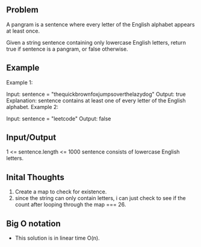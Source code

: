 ## Problem

A pangram is a sentence where every letter of the English alphabet appears at least once.

Given a string sentence containing only lowercase English letters, return true if sentence is a pangram, or false otherwise.

## Example

Example 1:

Input: sentence = "thequickbrownfoxjumpsoverthelazydog"
Output: true
Explanation: sentence contains at least one of every letter of the English alphabet.
Example 2:

Input: sentence = "leetcode"
Output: false

## Input/Output

1 <= sentence.length <= 1000
sentence consists of lowercase English letters.

## Inital Thoughts

1. Create a map to check for existence.
2. since the string can only contain letters, i can just check to see if the count after looping through the map === 26.

## Big O notation
- This solution is in linear time O(n).
